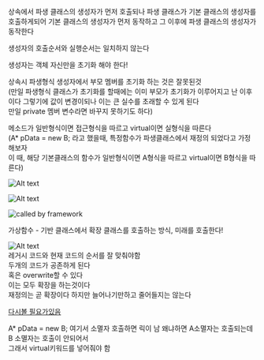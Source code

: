 상속에서 파생 클래스의 생성자가 먼저 호출되나 파생 클래스가 기본 클래스의  생성자를  호출하게되어 기본 클래스의 생성자가 먼저 동작하고 그 이후에 파생 클래스의 생성자가 동작한다        

생성자의 호출순서와 실행순서는 일치하지 않는다   

생성자는 객체 자신만을 초기화 해야 한다!   

상속시 파생형식 생성자에서 부모 멤버를 초기화 하는 것은 잘못된것    
(만일 파생형식 클래스가 초기화를 할때에는 이미 부모가 초기화가 이루어지고 난 이후이다 그렇기에 값이 변경이되나 이는 큰 실수를 초래할 수 있게 된다   
만일 private 멤버 변수라면 바꾸지 못하기도 하다)   

메소드가 일반형식이면 접근형식을 따르고 virtual이면 실형식을 따른다      
(A* pData = new B; 라고 했을때, 특정함수가 파생클래스에서 재정의 되었다고 가정해보자   
이 때, 해당 기본클래스의 함수가 일반형식이면 A형식을 따르고 virtual이면 B형식을 따른다)

![Alt text](<스크린샷 2024-10-15 오후 4.49.01.png>)    

![Alt text](<스크린샷 2024-10-15 오후 4.32.51.png>)     

![called by framework](<스크린샷 2024-10-15 오후 5.17.23.png>)   

가상함수 - 기반 클래스에서 확장 클래스를 호출하는 방식, 미래를 호출한다!   


![Alt text](<스크린샷 2024-10-15 오후 5.23.23.png>)   
레거시 코드와 현재 코드의 순서를 잘 맞춰야함   
두개의 코드가 공존하게 된다   
혹은 overwrite할 수 있다   
이는 모두 확장을 하는것이다   
재정의는 곧 확장이다 하지만 늘어나기만하고 줄어들지는 않는다   

[다시볼 필요가있음](https://www.youtube.com/watch?v=1W4CkEMajQs&list=PLXvgR_grOs1DFOWF65X0Zqnd_264x41u-&index=22)   

A* pData = new B;  여기서 소멸자 호출하면 릭이 남 왜냐하면 A소멸자는 호출되는데 B 소멸자는 호출이 안되어서   
그래서 virtual키워드를 넣어줘야 함   








